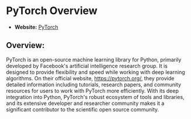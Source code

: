 # PyTorch Overview

- **Website:** [PyTorch](https://pytorch.org/)

## Overview:

PyTorch is an open-source machine learning library for Python, primarily developed by Facebook's artificial intelligence research group. It is designed to provide flexibility and speed while working with deep learning algorithms. On their official website, https://pytorch.org/, they provide detailed information including tutorials, research papers, and community resources for users to work with PyTorch more efficiently. With its deep integration into Python, PyTorch's robust ecosystem of tools and libraries, and its extensive developer and researcher community makes it a significant contributor to the scientific open source community. 
